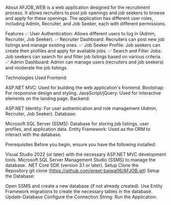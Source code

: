 About
AFJOB_WEB is a web application designed for the recruitment process. It allows recruiters to post job openings and job seekers to browse and apply for these openings. The application has different user roles, including Admin, Recruiter, and Job Seeker, each with different permissions.

Features
✅ User Authentication: Allows different users to log in (Admin, Recruiter, Job Seeker).
✅ Recruiter Dashboard: Recruiters can post new job listings and manage existing ones.
✅ Job Seeker Profile: Job seekers can create their profiles and apply for available jobs.
✅ Search and Filter Jobs: Job seekers can search for and filter job listings based on various criteria.
✅ Admin Dashboard: Admin can manage users (recruiters and job seekers) and moderate the job listings.

Technologies Used
Frontend:

ASP.NET MVC: Used for building the web application's frontend.
Bootstrap: For responsive design and styling.
JavaScript/jQuery: Used for interactive elements on the landing page.
Backend:

ASP.NET Identity: For user authentication and role management (Admin, Recruiter, Job Seeker).
Database:

Microsoft SQL Server (SSMS): Database for storing job listings, user profiles, and application data.
Entity Framework: Used as the ORM to interact with the database.

Prerequisites
Before you begin, ensure you have the following installed:

Visual Studio 2022 (or later) with the necessary ASP.NET MVC development tools.
Microsoft SQL Server Management Studio (SSMS) to manage the database.
.NET Core SDK (version 3.1 or later).
Setup
Clone the Repository:git clone (https://github.com/preet-bajwa06/AFJOB.git)
Setup the Database:

Open SSMS and create a new database (if not already created).
Use Entity Framework migrations to create the necessary tables in the database.
Update-Database
Configure the Connection String:
Run the Application:
